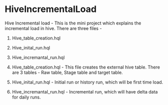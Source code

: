 # HiveIncrementalLoad

Hive Incremental load - This is the mini project which explains the incremental load in hive. 
There are three files - 
1. Hive_table_creation.hql
2. Hive_inital_run.hql
3. Hive_incremantal_run.hql



1. Hive_table_creation.hql - This file creates the external hive table. There are 3 tables - Raw table, Stage table and target table.
2. Hive_inital_run.hql - Initial run or history run, which will be first time load.
3. Hive_incremantal_run.hql - Incremental run, which will have delta data for daily runs.
